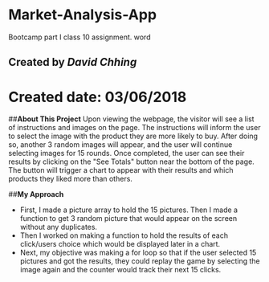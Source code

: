 # Market-Analysis-App
Bootcamp part I class 10 assignment.
word 
## Created by *David Chhing*
# Created date: 03/06/2018

##**About This Project**
Upon viewing the webpage, the visitor will see a list of instructions and images on the page. The instructions will inform the user to select the image with the product they are more likely to buy. After doing so, another 3 random images will appear, and the user will continue selecting images for 15 rounds. Once completed, the user can see their results by clicking on the "See Totals" button near the bottom of the page. The button will trigger a chart to appear with their results and which products they liked more than others.

##**My Approach** 
- First, I made a picture array to hold the 15 pictures. Then I made a function to get 3 random picture that would appear on the screen without any duplicates. 
- Then I worked on making a function to hold the results of each click/users choice which would be displayed later in a chart.
- Next, my objective was making a for loop so that if the user selected 15 pictures and got the results, they could replay the game by selecting the image again and the counter would track their next 15 clicks.
